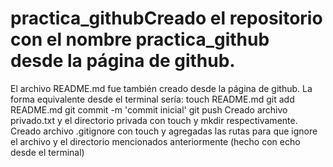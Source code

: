 # practica_githubCreado el repositorio con el nombre practica_github desde la página de github.
El archivo README.md fue también creado desde la página de github.
La forma equivalente desde el terminal sería:
touch README.md
git add README.md
git commit -m 'commit inicial'
git push
Creado archivo privado.txt y el directorio privada con touch y mkdir respectivamente.
Creado archivo .gitignore con touch y agregadas las rutas para que ignore el archivo y el directorio mencionados anteriormente (hecho con echo desde el terminal)
